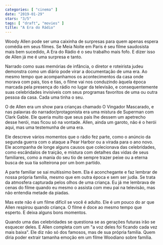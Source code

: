 ```yaml
---
categories: [ "cinema" ]
date: "2019-01-29"
stars: "3/5"
tags: [ "draft", "movies" ]
title: "A Era do Rádio"
---
```

Woody Allen pode ser uma caixinha de surpresas para quem apenas espera
comédia em seus filmes. Se Meia Noite em Paris é seu filme saudosista
mais bem sucedido, A Era do Rádio é o seu trabalho mais fofo. E dizer
isso de Allen já me é uma surpresa e tanto.

Narrado como suas memórias de infância, o diretor e roteirista judeu
demonstra como um diário pode virar a documentação de uma era. Ao
mesmo tempo que acompanhamos os acontecimentos da casa onde morava com
pais, tios e tias, o filme vai nos conduzindo àquela época marcada
pela presença do rádio no lugar da televisão, e consequentemente suas
celebridades invisíveis com seus programas favoritos de uma ou outra
pessoa da casa. Cada uma tinha o seu.

O de Allen era um show para crianças chamado O Vingador Mascarado,
e nas palavras do narrador/protagonista era uma mistura de Superman
com Clark Gable. Ele queria muito que seus pais lhe dessem um apetrecho
desse herói, mas ficou só na vontade. Allen, ainda um garoto, não é
o herói aqui, mas uma testemunha de uma era.

Ele descreve vários momentos que o rádio fez parte, como o anúncio da
segunda guerra com o ataque a Pear Harbor ou a virada para o ano novo. Ele
acompanha de longe alguns causos que colecionava das celebridades,
como escândalos de traição, e mistura com detalhes das vidas de seus
familiares, como a mania do seu tio de sempre trazer peixe ou a eterna
busca de sua tia solteirona por um bom partido.

A parte familiar se sai muitíssimo bem. Ela é aconchegante e faz
lembrar de nossa própria família, mesmo que em outra época e sem ser
judia. Se trata da atmosfera capturada pelos olhos de uma criança. Eu
já me lembrava de cenas do filme quando eu mesmo o assista com meu pai
na televisão, mas não entendia metade da piadas.

Mas este não é um filme difícil se você é adulto. Ele é um pouco
do ar que Allen respirou quando criança. O filme é doce ao mesmo tempo
que esperto. E deixa alguns bons momentos.

Quando uma das celebridades se questiona se as gerações futuras irão
se esquecer deles. E Allen completa com um "a voz deles foi ficando
cada vez mais baixa". Ele diz não só dos famosos, mas de sua própria
família. Quem diria poder extrair tamanha emoção em um filme Woodiano
sobre família.
